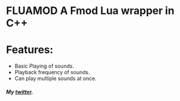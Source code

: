 # FLUAMOD A Fmod Lua wrapper in C++


# Features:

-  Basic Playing of sounds.
-  Playback frequency of sounds.
-  Can play multiple sounds at once.

##### My [twitter](https://twitter.com/apscodes/).